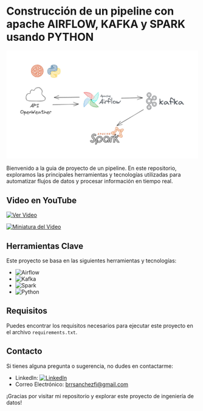 # Construcción de un pipeline con apache AIRFLOW, KAFKA y SPARK usando PYTHON

![Pipeline](pipeline.jpg)

Bienvenido a la guia de proyecto de un pipeline. En este repositorio, exploramos las principales herramientas y tecnologías utilizadas para automatizar flujos de datos y procesar información en tiempo real.

## Video en YouTube
[![Ver Video](https://img.shields.io/badge/Ver%20Video-en%20YouTube-red)]([https://www.youtube.com/watch?v=3Lwl5GRVrfM&t=907s](https://youtu.be/3Lwl5GRVrfM?si=uDWtYct6CTK1iZCJ))

[![Miniatura del Video](miniatura.jpg)]([https://www.youtube.com/watch?v=3Lwl5GRVrfM&t=907s](https://youtu.be/3Lwl5GRVrfM?si=uDWtYct6CTK1iZCJ))

## Herramientas Clave
Este proyecto se basa en las siguientes herramientas y tecnologías:

- ![Airflow](https://img.shields.io/badge/Airflow-%23296C98)
- ![Kafka](https://img.shields.io/badge/Kafka-%23000000)
- ![Spark](https://img.shields.io/badge/Spark-%23E25A1C)
- ![Python](https://img.shields.io/badge/Python-%233776AB)

## Requisitos
Puedes encontrar los requisitos necesarios para ejecutar este proyecto en el archivo `requirements.txt`.

## Contacto
Si tienes alguna pregunta o sugerencia, no dudes en contactarme:
- LinkedIn: [![LinkedIn](https://img.shields.io/badge/LinkedIn-%230A66C2)](https://www.linkedin.com/in/robertosanchez-data/)
- Correo Electrónico: [brrsanchezfi@gmail.com](mailto:brrsanchezfi@gmail.com)

¡Gracias por visitar mi repositorio y explorar este proyecto de ingeniería de datos!

